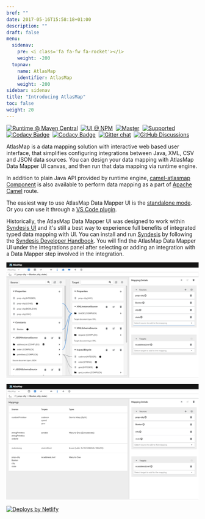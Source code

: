 ```yaml
---
bref: ""
date: 2017-05-16T15:58:18+01:00
description: ""
draft: false
menu:
  sidenav:
    pre: <i class='fa fa-fw fa-rocket'></i>
    weight: -200
  topnav:
    name: AtlasMap
    identifier: AtlasMap 
    weight: -200
sidebar: sidenav
title: "Introducing AtlasMap"
toc: false 
weight: 20
---
```

[![Runtime @ Maven Central](https://maven-badges.herokuapp.com/maven-central/io.atlasmap/atlas-parent/badge.svg?style=flat-square)](https://maven-badges.herokuapp.com/maven-central/io.atlasmap/atlas-parent/)
&nbsp;[![UI @ NPM](https://badge.fury.io/js/%40atlasmap%2Fatlasmap.svg)](https://badge.fury.io/js/%40atlasmap%2Fatlasmap)
&nbsp;[![Master](https://github.com/atlasmap/atlasmap/actions/workflows/master.yml/badge.svg)](https://github.com/atlasmap/atlasmap/actions/workflows/master.yml)
&nbsp;[![Supported](https://github.com/atlasmap/atlasmap/actions/workflows/supported-build.yml/badge.svg)](https://github.com/atlasmap/atlasmap/actions/workflows/supported-build.yml)
&nbsp;[![Codacy Badge](https://app.codacy.com/project/badge/Grade/57f3935eba6b4438976295efea04ac0c)](https://www.codacy.com/gh/atlasmap/atlasmap/dashboard?utm_source=github.com&amp;utm_medium=referral&amp;utm_content=atlasmap/atlasmap&amp;utm_campaign=Badge_Grade)
&nbsp;[![Codacy Badge](https://app.codacy.com/project/badge/Coverage/57f3935eba6b4438976295efea04ac0c)](https://www.codacy.com/gh/atlasmap/atlasmap/dashboard?utm_source=github.com&amp;utm_medium=referral&amp;utm_content=atlasmap/atlasmap&amp;utm_campaign=Badge_Coverage)
&nbsp;[![Gitter chat](https://badges.gitter.im/atlasmap/community.png)](https://gitter.im/atlasmap/community)
&nbsp;[![GitHub Discussions](https://img.shields.io/github/discussions/atlasmap/atlasmap)](https://github.com/atlasmap/atlasmap/discussions)


AtlasMap is a data mapping solution with interactive web based user interface, that simplifies configuring integrations between Java, XML, CSV and JSON data sources. You can design your data mapping with AtlasMap Data Mapper UI canvas, and then run that data mapping via runtime engine.

In addition to plain Java API provided by runtime engine, [camel-atlasmap Component](https://camel.apache.org/components/latest/atlasmap-component.html) is also available to perform data mapping as a part of [Apache Camel](http://camel.apache.org/) route.

The easiest way to use AtlasMap Data Mapper UI is the [standalone mode](https://docs.atlasmap.io/#quickstart). Or you can use it through a [VS Code plugin](https://marketplace.visualstudio.com/items?itemName=redhat.atlasmap-viewer).

Historically, the AtlasMap Data Mapper UI was designed to work within [Syndesis UI](https://syndesis.io/) and it's still a best way to experience full benefits of integrated typed data mapping with UI. You can install and run [Syndesis](https://syndesis.io/) by following the [Syndesis Developer Handbook](https://doc.syndesis.io/). You will find the AtlasMap Data Mapper UI under the integrations panel after selecting or adding an integration with a Data Mapper step involved in the integration.



![datamapper](images/datamapper.png)


![mappinglist](images/mappinglist.png)


[![Deploys by Netlify](https://www.netlify.com/img/global/badges/netlify-color-accent.svg)](https://www.netlify.com)


